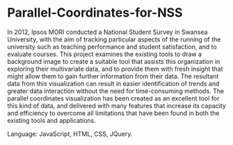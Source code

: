 # Parallel-Coordinates-for-NSS

In 2012, Ipsos MORI conducted a National Student Survey in Swansea University, with the aim of tracking particular aspects of the running of the university such as teaching performance and student satisfaction, and to evaluate courses. This project examines the existing tools to draw a background image to create a suitable tool that assists this organization in exploring their multivariate data, and to provide them with fresh insight that might allow them to gain further information from their data. The resultant data from this visualization can result in easier identification of trends and greater data interaction without the need for time-consuming methods. The parallel coordinates visualization has been created as an excellent tool for this kind of data, and delivered with many features that increase its capacity and efficiency to overcome all limitations that have been found in both the existing tools and applications.

Language: JavaScript, HTML, CSS, JQuery.
